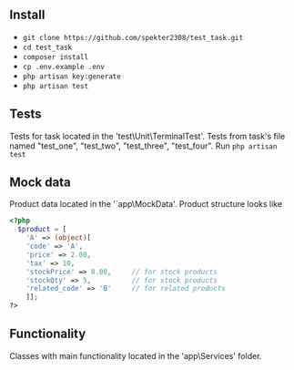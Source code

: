 ## Install

- `git clone https://github.com/spekter2308/test_task.git`
- `cd test_task`
- `composer install`
- `cp .env.example .env` 
- `php artisan key:generate`
- `php artisan test`


## Tests

Tests for task located in the 'test\Unit\TerminalTest'. Tests from task's file named "test_one", "test_two", "test_three", "test_four".
Run `php artisan test`

## Mock data
Product data located in the '`app\MockData'. Product structure looks like
```php
<?php
  $product = [
    'A' => (object)[
    'code' => 'A',
    'price' => 2.00,
    'tax' => 10,
    'stockPrice' => 8.00,     // for stock products
    'stockQty' => 5,          // for stock products
    'related_code' => 'B'     // for related products
    ]];
?>
```

## Functionality
Classes with main functionality located in the 'app\Services' folder.
